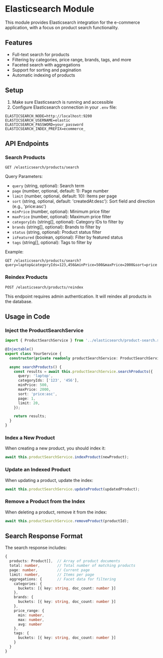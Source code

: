 # Elasticsearch Module

This module provides Elasticsearch integration for the e-commerce application, with a focus on product search functionality.

## Features

- Full-text search for products
- Filtering by categories, price range, brands, tags, and more
- Faceted search with aggregations
- Support for sorting and pagination
- Automatic indexing of products

## Setup

1. Make sure Elasticsearch is running and accessible
2. Configure Elasticsearch connection in your `.env` file:

```
ELASTICSEARCH_NODE=http://localhost:9200
ELASTICSEARCH_USERNAME=elastic
ELASTICSEARCH_PASSWORD=your_password
ELASTICSEARCH_INDEX_PREFIX=ecommerce_
```

## API Endpoints

### Search Products

```
GET /elasticsearch/products/search
```

Query Parameters:

- `query` (string, optional): Search term
- `page` (number, optional, default: 1): Page number
- `limit` (number, optional, default: 10): Items per page
- `sort` (string, optional, default: 'createdAt:desc'): Sort field and direction (e.g., 'price:asc')
- `minPrice` (number, optional): Minimum price filter
- `maxPrice` (number, optional): Maximum price filter
- `categoryIds` (string[], optional): Category IDs to filter by
- `brands` (string[], optional): Brands to filter by
- `status` (string, optional): Product status filter
- `isFeatured` (boolean, optional): Filter by featured status
- `tags` (string[], optional): Tags to filter by

Example:

```
GET /elasticsearch/products/search?query=laptop&categoryIds=123,456&minPrice=500&maxPrice=2000&sort=price:asc&page=1&limit=20
```

### Reindex Products

```
POST /elasticsearch/products/reindex
```

This endpoint requires admin authentication. It will reindex all products in the database.

## Usage in Code

### Inject the ProductSearchService

```typescript
import { ProductSearchService } from '../elasticsearch/product-search.service';

@Injectable()
export class YourService {
  constructor(private readonly productSearchService: ProductSearchService) {}

  async searchProducts() {
    const results = await this.productSearchService.searchProducts({
      query: 'laptop',
      categoryIds: ['123', '456'],
      minPrice: 500,
      maxPrice: 2000,
      sort: 'price:asc',
      page: 1,
      limit: 20,
    });

    return results;
  }
}
```

### Index a New Product

When creating a new product, you should index it:

```typescript
await this.productSearchService.indexProduct(newProduct);
```

### Update an Indexed Product

When updating a product, update the index:

```typescript
await this.productSearchService.updateProduct(updatedProduct);
```

### Remove a Product from the Index

When deleting a product, remove it from the index:

```typescript
await this.productSearchService.removeProduct(productId);
```

## Search Response Format

The search response includes:

```typescript
{
  products: Product[],  // Array of product documents
  total: number,        // Total number of matching products
  page: number,         // Current page
  limit: number,        // Items per page
  aggregations: {       // Facet data for filtering
    categories: {
      buckets: [{ key: string, doc_count: number }]
    },
    brands: {
      buckets: [{ key: string, doc_count: number }]
    },
    price_range: {
      min: number,
      max: number,
      avg: number
    },
    tags: {
      buckets: [{ key: string, doc_count: number }]
    }
  }
}
```
